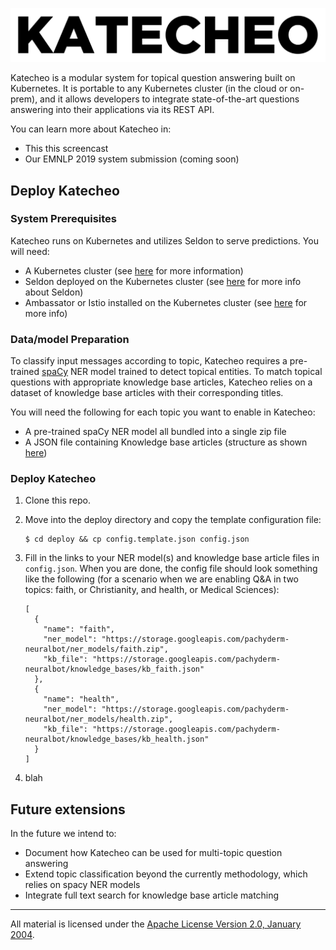 ![alt text](Katecho_logo.png)

Katecheo is a modular system for topical question answering built on Kubernetes. It is portable to any Kubernetes cluster (in the cloud or on-prem), and it allows developers to integrate state-of-the-art questions answering into their applications via its REST API.  

You can learn more about Katecheo in:

- This this screencast
- Our EMNLP 2019 system submission (coming soon)

## Deploy Katecheo

### System Prerequisites

Katecheo runs on Kubernetes and utilizes Seldon to serve predictions. You will need:

- A Kubernetes cluster (see [here](https://kubernetes.io/docs/home/) for more information)
- Seldon deployed on the Kubernetes cluster (see [here](https://docs.seldon.io/projects/seldon-core/en/latest/workflow/install.html) for more info about Seldon)
- Ambassator or Istio installed on the Kubernetes cluster (see [here](https://docs.seldon.io/projects/seldon-core/en/latest/workflow/install.html#install-an-ingress-gateway) for more info)

### Data/model Preparation

To classify input messages according to topic, Katecheo requires a pre-trained [spaCy](https://spacy.io/usage/models) NER model trained to detect topical entities. To match topical questions with appropriate knowledge base articles, Katecheo relies on a dataset of knowledge base articles with their corresponding titles.

You will need the following for each topic you want to enable in Katecheo:

- A pre-trained spaCy NER model all bundled into a single zip file
- A JSON file containing Knowledge base articles (structure as shown [here](https://storage.googleapis.com/pachyderm-neuralbot/knowledge_bases/kb_health.json))

### Deploy Katecheo

1. Clone this repo.

2. Move into the deploy directory and copy the template configuration file:

    ```
    $ cd deploy && cp config.template.json config.json
    ```

3. Fill in the links to your NER model(s) and knowledge base article files in `config.json`. When you are done, the config file should look something like the following (for a scenario when we are enabling Q&A in two topics: faith, or Christianity, and health, or Medical Sciences):

    ```
    [
      {
        "name": "faith",
        "ner_model": "https://storage.googleapis.com/pachyderm-neuralbot/ner_models/faith.zip",
        "kb_file": "https://storage.googleapis.com/pachyderm-neuralbot/knowledge_bases/kb_faith.json"
      },
      {
        "name": "health",
        "ner_model": "https://storage.googleapis.com/pachyderm-neuralbot/ner_models/health.zip",
        "kb_file": "https://storage.googleapis.com/pachyderm-neuralbot/knowledge_bases/kb_health.json"
      }
    ]
    ```

4. blah
    

## Future extensions

In the future we intend to:

- Document how Katecheo can be used for multi-topic question answering
- Extend topic classification beyond the currently methodology, which relies on spacy NER models
- Integrate full text search for knowledge base article matching

___
All material is licensed under the [Apache License Version 2.0, January 2004](http://www.apache.org/licenses/LICENSE-2.0).
